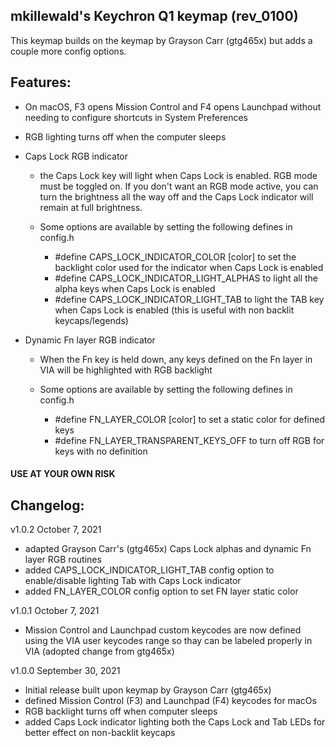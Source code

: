 ## mkillewald's Keychron Q1 keymap (rev_0100)

This keymap builds on the keymap by Grayson Carr (gtg465x) but adds a couple more config options.
 
## Features:
- On macOS, F3 opens Mission Control and F4 opens Launchpad without needing to configure shortcuts in System Preferences
- RGB lighting turns off when the computer sleeps
- Caps Lock RGB indicator
    - the Caps Lock key will light when Caps Lock is enabled. RGB mode must be toggled on. If you don't want an RGB mode active, you can turn the brightness all the way off and the Caps Lock indicator will remain at full brightness.
 
    - Some options are available by setting the following defines in config.h 
        - #define CAPS_LOCK_INDICATOR_COLOR [color] to set the backlight color used for the indicator when Caps Lock is enabled
        - #define CAPS_LOCK_INDICATOR_LIGHT_ALPHAS to light all the alpha keys when Caps Lock is enabled
        - #define CAPS_LOCK_INDICATOR_LIGHT_TAB to light the TAB key when Caps Lock is enabled (this is useful with non backlit keycaps/legends)

- Dynamic Fn layer RGB indicator
    - When the Fn key is held down, any keys defined on the Fn layer in VIA will be highlighted with RGB backlight
    
    - Some options are available by setting the following defines in config.h
        - #define FN_LAYER_COLOR [color] to set a static color for defined keys
        - #define FN_LAYER_TRANSPARENT_KEYS_OFF to turn off RGB for keys with no definition

#### USE AT YOUR OWN RISK

## Changelog:

v1.0.2  October 7, 2021
- adapted Grayson Carr's (gtg465x) Caps Lock alphas and dynamic Fn layer RGB routines
- added CAPS_LOCK_INDICATOR_LIGHT_TAB config option to enable/disable lighting Tab with Caps Lock indicator
- added FN_LAYER_COLOR config option to set FN layer static color

v1.0.1  October 7, 2021
- Mission Control and Launchpad custom keycodes are now defined using the VIA user keycodes range so thay can be labeled properly in VIA (adopted change from gtg465x)

v1.0.0  September 30, 2021
- Initial release built upon keymap by Grayson Carr (gtg465x)
- defined Mission Control (F3) and Launchpad (F4) keycodes for macOs
- RGB backlight turns off when computer sleeps
- added Caps Lock indicator lighting both the Caps Lock and Tab LEDs for better effect on non-backlit keycaps
    
